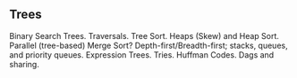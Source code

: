 ## Trees

Binary Search Trees. Traversals. Tree Sort. Heaps (Skew) and Heap Sort. Parallel (tree-based) Merge Sort? Depth-first/Breadth-first; stacks, queues, and priority queues. Expression Trees. Tries. Huffman Codes. Dags and sharing.

